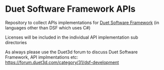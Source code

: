 # Duet Software Framework APIs

Repository to collect APIs implementations for [Duet Software Framework](https://github.com/Duet3D/DuetSoftwareFramework) (in languages other than DSF which uses C#)

Licenses will be included in the individual API implementation sub directories

As always please use the Duet3d forum to discuss Duet Software Framework, API implmentations etc:
https://forum.duet3d.com/category/31/dsf-development
